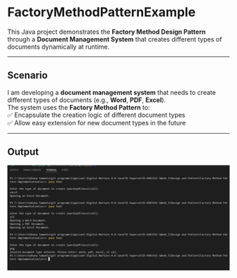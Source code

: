 #  FactoryMethodPatternExample

This Java project demonstrates the **Factory Method Design Pattern** through a **Document Management System** that creates different types of documents dynamically at runtime.

---

## Scenario

I am developing a **document management system** that needs to create different types of documents (e.g., **Word**, **PDF**, **Excel**).  
The system uses the **Factory Method Pattern** to:  
✅ Encapsulate the creation logic of different document types  
✅ Allow easy extension for new document types in the future  

---

## Output
![alt text](https://github.com/Suhana-Samanta/Cognizant-Digital-Nurture-4.0-JavaFSE-SupersetID-6403192-/blob/f0ddd3514edbf541fb1eb1ad542d0a5e701ee653/Week_1/Design%20and%20Pattern/Factory%20Method%20Pattern%20Implementation/output/output.png)
